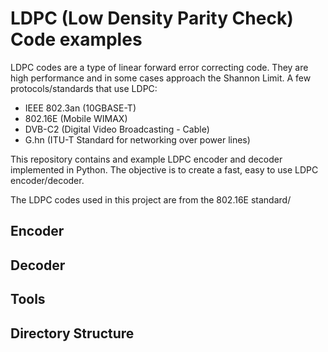 # LDPC (Low Density Parity Check) Code examples

LDPC codes are a type of linear forward error correcting code.  They are high performance and in some cases approach the Shannon Limit.  A few protocols/standards that use LDPC:
  *  IEEE 802.3an (10GBASE-T)
  *  802.16E (Mobile WIMAX)
  *  DVB-C2 (Digital Video Broadcasting - Cable)
  *  G.hn (ITU-T Standard for networking over power lines)

This repository contains and example LDPC encoder and decoder implemented in Python.  The objective is to create a fast, easy to use LDPC encoder/decoder.

The LDPC codes used in this project are from the 802.16E standard/

## Encoder

## Decoder

## Tools


## Directory Structure

